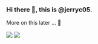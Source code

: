 ### Hi there 👋, this is @jerryc05.

More on this later ... 👋

<img align="center" src="https://github-readme-stats.vercel.app/api?username=jerryc05&count_private=true&show_icons=true&theme=chartreuse-dark" />

<img align="center" src="https://github-readme-stats.vercel.app/api/top-langs/?username=jerryc05&langs_count=10&layout=compact&theme=chartreuse-dark" />

<!--
**jerryc05/jerryc05** is a ✨ _special_ ✨ repository because its `README.md` (this file) appears on your GitHub profile.

Here are some ideas to get you started:

- 🔭 I’m currently working on ...
- 🌱 I’m currently learning ...
- 👯 I’m looking to collaborate on ...
- 🤔 I’m looking for help with ...
- 💬 Ask me about ...
- 📫 How to reach me: ...
- 😄 Pronouns: ...
- ⚡ Fun fact: ...
-->
